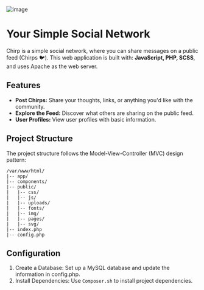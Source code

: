 ![image](https://github.com/KaruzG/chirp/assets/95084763/805c9e12-b45b-4aeb-ad7b-7c05540e1745)

# Your Simple Social Network

Chirp is a simple social network, where you can share messages on a public feed (Chirps 🐦). This web application is built with: **JavaScript, PHP, SCSS**, and uses Apache as the web server.

## Features

- **Post Chirps:** Share your thoughts, links, or anything you'd like with the community.
- **Explore the Feed:** Discover what others are sharing on the public feed.
- **User Profiles:** View user profiles with basic information.

## Project Structure

The project structure follows the Model-View-Controller (MVC) design pattern:

```plaintext
/var/www/html/
|-- app/
|-- components/
|-- public/
|   |-- css/
|   |-- js/
|   |-- uploads/
|   |-- fonts/
|   |-- img/
|   |-- pages/
|   |-- svg/
|-- index.php
|-- config.php
```

## Configuration
1. Create a Database: Set up a MySQL database and update the information in config.php.
2. Install Dependencies: Use `Composer.sh` to install project dependencies.
